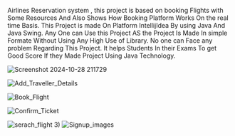 Airlines Reservation system , this project is based on booking Flights with Some Resources And Also Shows How Booking Platform Works On the real time Basis. 
This Project is made On Platform IntellijIdea By using Java And Java Swing.
Any One can Use this Project AS the Project Is Made In simple Formate Without Using Any High Use of Library.
No one can Face any problem Regarding This Project.
It helps Students In their Exams To get Good Score If they Made Project Using Java Technology.

![Screenshot 2024-10-28 211729](https://github.com/user-attachments/assets/2544082d-1fb9-42c3-a0c4-84c977ce6992)


![Add_Traveller_Details](https://github.com/user-attachments/assets/5074bfc6-5a73-4e86-bbb3-6057bd7bde58)

![Book_Flight](https://github.com/user-attachments/assets/f44ae4ae-b72a-41e5-994a-e3be525c85c4)


![Confirm_Ticket](https://github.com/user-attachments/assets/0ffa9622-fa5d-4af8-bebe-d5c5411b2644)



![serach_flight](https://github.com/user-attachments/assets/0f49b593-d14f-46c0-9c31-78365d7d4acd)
3)
![Signup_images](https://github.com/user-attachments/assets/73ff2d15-1f30-43b0-8e20-ee3e98fb6963)


